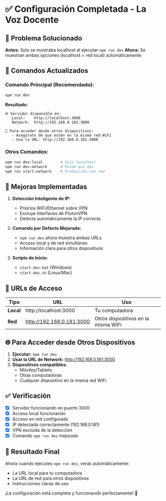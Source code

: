 # ✅ Configuración Completada - La Voz Docente

## 🎯 **Problema Solucionado**

**Antes:** Solo se mostraba localhost al ejecutar `npm run dev`
**Ahora:** Se muestran ambas opciones (localhost + red local) automáticamente

## 🚀 **Comandos Actualizados**

### Comando Principal (Recomendado):
```bash
npm run dev
```
**Resultado:**
```
🌐 Servidor disponible en:
   Local:    http://localhost:3000
   Network:  http://192.168.0.181:3000

📱 Para acceder desde otros dispositivos:
   - Asegúrate de que estén en la misma red WiFi
   - Usa la URL: http://192.168.0.181:3000
```

### Otros Comandos:
```bash
npm run dev:local        # Solo localhost
npm run dev:network      # Mismo que dev
npm run start:network    # Producción con red
```

## 🔧 **Mejoras Implementadas**

1. **Detección Inteligente de IP:**
   - Prioriza WiFi/Ethernet sobre VPN
   - Excluye interfaces de ProtonVPN
   - Detecta automáticamente la IP correcta

2. **Comando por Defecto Mejorado:**
   - `npm run dev` ahora muestra ambas URLs
   - Acceso local y de red simultáneo
   - Información clara para otros dispositivos

3. **Scripts de Inicio:**
   - `start-dev.bat` (Windows)
   - `start-dev.sh` (Linux/Mac)

## 📱 **URLs de Acceso**

| Tipo | URL | Uso |
|------|-----|-----|
| **Local** | http://localhost:3000 | Tu computadora |
| **Red** | http://192.168.0.181:3000 | Otros dispositivos en la misma WiFi |

## 🌐 **Para Acceder desde Otros Dispositivos**

1. **Ejecutar:** `npm run dev`
2. **Usar la URL de Network:** http://192.168.0.181:3000
3. **Dispositivos compatibles:**
   - Móviles/Tablets
   - Otras computadoras
   - Cualquier dispositivo en la misma red WiFi

## ✅ **Verificación**

- [x] Servidor funcionando en puerto 3000
- [x] Acceso local funcionando
- [x] Acceso en red configurado
- [x] IP detectada correctamente (192.168.0.181)
- [x] VPN excluida de la detección
- [x] Comando `npm run dev` mejorado

## 🎉 **Resultado Final**

Ahora cuando ejecutes `npm run dev`, verás automáticamente:
- La URL local para tu computadora
- La URL de red para otros dispositivos
- Instrucciones claras de uso

¡La configuración está completa y funcionando perfectamente! 🚀


